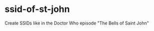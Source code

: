 ssid-of-st-john
===============

Create SSIDs like in the Doctor Who episode "The Bells of Saint John"
